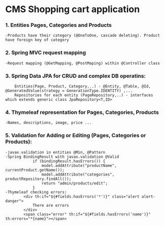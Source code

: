 # CMS Shopping cart application

### 1. Entities Pages, Categories and Products 
	-Products have their category (@OneToOne, cascade deleting). Product have foreign key of category

### 2. Spring MVC request mapping 
    -Request mapping (@GetMapping, @PostMaping) within @Controller class 
    
### 3. Spring Data JPA for CRUD and complex DB operatins:
        Entities(Page, Product, Category,..) - @Entity, @Table, @Id,     @GeneratedValue(strategy = GenerationType.IDENTITY) ,...
        Repositories for each entity (PageRepository,..) - interfaces which extends generic class JpaRepository<T,ID>
        
### 4. Thymeleaf representation for Pages, Categories, Products
	-Names, descriptions, image, price ...

### 5. Validation for Adding or Editing (Pages, Categories or Products):
	-javax.validation in entities @Min, @Pattern 
	-Spring BindingResult with javax.validation @Valid
		        if (bindingResult.hasErrors()) {
					model.addAttribute("productName", currentProduct.getName());
					model.addAttribute("categories", productRepository.findAll());
					return "admin/products/edit";
				}
	-Thymeleaf checking errors:
			<div th:if="${#fields.hasErrors('*')}" class="alert alert-danger">
				There are errors
			</div>
			<span class="error" th:if="${#fields.hasErrors('name')}" th:errors="*{name}"></span>

			